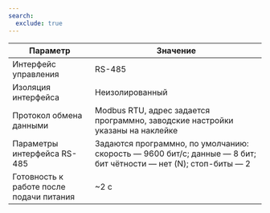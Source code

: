 ```yaml
---
search:
  exclude: true
---
```


| Параметр                                                                       | Значение                                                                                                         |
|--------------------------------------------------------------------------------|------------------------------------------------------------------------------------------------------------------|
| Интерфейс управления                                                           | RS-485                                                                                                           |
| Изоляция интерфейса                                                            | Неизолированный                                                                                                  |
| Протокол обмена данными                                                        | Modbus RTU, адрес задается программно, заводские настройки указаны на наклейке                                   |
| Параметры интерфейса RS-485                                                    | Задаются программно, по умолчанию:  скорость — 9600 бит/с; данные — 8 бит; бит чётности — нет (N); стоп-биты — 2 |
| Готовность к работе после подачи питания                                       | ~2 c                                                                                                             |

